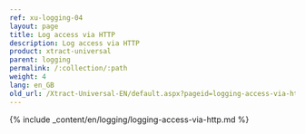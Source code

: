 ```yaml
---
ref: xu-logging-04
layout: page
title: Log access via HTTP
description: Log access via HTTP
product: xtract-universal
parent: logging
permalink: /:collection/:path
weight: 4
lang: en_GB
old_url: /Xtract-Universal-EN/default.aspx?pageid=logging-access-via-http
---
```

{% include _content/en/logging/logging-access-via-http.md %}




